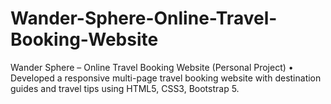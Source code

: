 # Wander-Sphere-Online-Travel-Booking-Website
Wander Sphere – Online Travel Booking Website (Personal Project) • Developed a responsive multi-page travel booking website with destination guides and travel tips using HTML5, CSS3, Bootstrap 5. 
